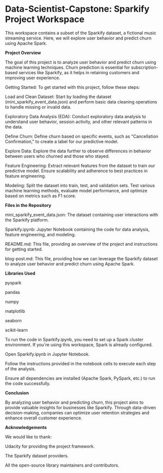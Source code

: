 # Data-Scientist-Capstone: Sparkify Project Workspace

This workspace contains a subset of the Sparkify dataset, a fictional music streaming service. Here, we will explore user behavior and predict churn using Apache Spark.

**Project Overview**

The goal of this project is to analyze user behavior and predict churn using machine learning techniques. Churn prediction is essential for subscription-based services like Sparkify, as it helps in retaining customers and improving user experience.

Getting Started: To get started with this project, follow these steps:

Load and Clean Dataset: Start by loading the dataset (mini_sparkify_event_data.json) and perform basic data cleaning operations to handle missing or invalid data.

Exploratory Data Analysis (EDA): Conduct exploratory data analysis to understand user behavior, session activity, and other relevant patterns in the data.

Define Churn: Define churn based on specific events, such as "Cancellation Confirmation," to create a label for our predictive model.

Explore Data: Explore the data further to observe differences in behavior between users who churned and those who stayed.

Feature Engineering: Extract relevant features from the dataset to train our predictive model. Ensure scalability and adherence to best practices in feature engineering.

Modeling: Split the dataset into train, test, and validation sets. Test various machine learning methods, evaluate model performance, and optimize based on metrics such as F1 score.

**Files in the Repository**

mini_sparkify_event_data.json: The dataset containing user interactions with the Sparkify platform.

Sparkify.ipynb: Jupyter Notebook containing the code for data analysis, feature engineering, and modeling.

README.md: This file, providing an overview of the project and instructions for getting started.

blog-post.md: This file, providing how we can leverage the Sparkify dataset to analyze user behavior and predict churn using Apache Spark.

**Libraries Used**

pyspark

pandas

numpy

matplotlib

seaborn

scikit-learn

To run the code in Sparkify.ipynb, you need to set up a Spark cluster environment. If you're using this workspace, Spark is already configured.

Open Sparkify.ipynb in Jupyter Notebook.

Follow the instructions provided in the notebook cells to execute each step of the analysis.

Ensure all dependencies are installed (Apache Spark, PySpark, etc.) to run the code successfully.

**Conclusion**

By analyzing user behavior and predicting churn, this project aims to provide valuable insights for businesses like Sparkify. Through data-driven decision-making, companies can optimize user retention strategies and enhance overall customer experience.

**Acknowledgements**

We would like to thank:

Udacity for providing the project framework.

The Sparkify dataset providers.

All the open-source library maintainers and contributors.

